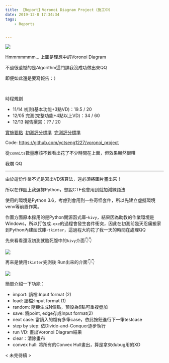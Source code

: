 ```yaml
---
title: 【Report】Voronoi Diagram Project（施工中）
date: 2019-12-8 17:34:34
tags:
	- Reports


---
```


[![](https://pbs.twimg.com/media/D6tZ-v4UIAAMm7t?format=jpg&name=large)](https://twitter.com/potch/status/1129095107855040513?s=20)

Hmmmmmmm... 上圖是理想中的Voronoi Diagram

不過很遺憾的是Algorithm這門課我沒成功做出來QQ

即便如此還是要寫報告：）

<!--more-->

&nbsp;

時程規劃

- 11/14 初測(基本功能+3點VD)：19.5 / 20
- 12/05 完測(完整功能+4點以上VD)：34 / 60
- 12/13 報告撰寫：?? / 20

[實施要點](http://par.cse.nsysu.edu.tw/~cbyang/course/algo/algo_report.htm)&nbsp;&nbsp;[初測評分標準](http://par.cse.nsysu.edu.tw/~cbyang/course/algo/Voronoi_evaluate_first.pdf)&nbsp;&nbsp;[完測評分標準](http://par.cse.nsysu.edu.tw/~cbyang/course/algo/Voronoi_evaluate_second.pdf)

Code: https://github.com/yctseng1227/voronoi_project

從`commits`數量應該不難看出花了不少時間在上面，但效果顯然很糟

我爛 QQ

---

由於這份作業不光是寫出VD演算法，還必須將圖片畫出來！

所以在作圖上我選擇Python，想說CTF也會用到就加減練語法

使用的環境是Python 3.6，考慮到會用到一些奇怪套件，所以先建立虛擬環境venv等前置作業。

作圖方面原本採用的是Python開源函式庫-`kivy`，結果因為助教的作業環境是Windows，所以打包成`.exe`的過程會發生套件衝突，因此在初測前幾天忍痛搬家到Python內建函式庫-`tkinter`，這過程大約花了我一天的時間在處理QQ

先來看看還沒初測就胎死腹中的`kivy`介面👇👇

![](https://github.com/yctseng1227/voronoi_project/blob/master/pic/Screenshot%20from%202019-12-08%2018-14-25.png?raw=true)

再來是使用`tkinter`完測後 Run出來的介面👇👇

![](https://github.com/yctseng1227/voronoi_project/blob/master/pic/Screenshot%20from%202019-12-08%2017-42-01.png?raw=true)

簡單介紹一下功能：

- import: 讀檔:Input format (2)
- load: 讀檔:Input format (1)
- random: 隨機生成N個點，預設為6點可重複疊加
- save: 將point, edge存成Input format(2)
- next case: 當讀入的檔有多筆case，依此按鈕進行下一筆testcase
- step by step: 依Divide-and-Conquer逐步執行
- run VD: 畫出Voronoi Diagram結果
- clear：清除畫布
- convex hull: 將所有的Convex Hull畫出，算是拿來dubug用的XD



< 未完待續 >